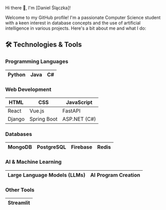 Hi there 👋, I'm [Daniel Ślączka]!

Welcome to my GitHub profile! I'm a passionate Computer Science student with a keen interest in database concepts and the use of artificial intelligence in various projects. Here's a bit about me and what I do:

## 🛠️ Technologies & Tools

### Programming Languages

| Python | Java | C# |
|--------|------|----|

### Web Development

| HTML | CSS | JavaScript |
|------|-----|------------|
| React | Vue.js | FastAPI |
| Django | Spring Boot | ASP.NET (C#) |

### Databases

| MongoDB | PostgreSQL | Firebase | Redis |
|---------|------------|----------|-------|

### AI & Machine Learning

| Large Language Models (LLMs) | AI Program Creation |
|------------------------------|---------------------|

### Other Tools

| Streamlit |
|-----------|

